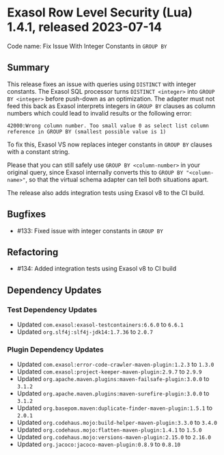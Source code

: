 # Exasol Row Level Security (Lua) 1.4.1, released 2023-07-14

Code name: Fix Issue With Integer Constants in `GROUP BY`

## Summary

This release fixes an issue with queries using `DISTINCT` with integer constants. The Exasol SQL processor turns `DISTINCT <integer>` into `GROUP BY <integer>` before push-down as an optimization. The adapter must not feed this back as Exasol interprets integers in `GROUP BY` clauses as column numbers which could lead to invalid results or the following error:

```
42000:Wrong column number. Too small value 0 as select list column reference in GROUP BY (smallest possible value is 1)
```

To fix this, Exasol VS now replaces integer constants in `GROUP BY` clauses with a constant string.

Please that you can still safely use `GROUP BY <column-number>` in your original query, since Exasol internally converts this to `GROUP BY "<column-name>"`, so that the virtual schema adapter can tell both situations apart.

The release also adds integration tests using Exasol v8 to the CI build.

## Bugfixes

* #133: Fixed issue with integer constants in `GROUP BY`

## Refactoring

* #134: Added integration tests using Exasol v8 to CI build

## Dependency Updates

### Test Dependency Updates

* Updated `com.exasol:exasol-testcontainers:6.6.0` to `6.6.1`
* Updated `org.slf4j:slf4j-jdk14:1.7.36` to `2.0.7`

### Plugin Dependency Updates

* Updated `com.exasol:error-code-crawler-maven-plugin:1.2.3` to `1.3.0`
* Updated `com.exasol:project-keeper-maven-plugin:2.9.7` to `2.9.9`
* Updated `org.apache.maven.plugins:maven-failsafe-plugin:3.0.0` to `3.1.2`
* Updated `org.apache.maven.plugins:maven-surefire-plugin:3.0.0` to `3.1.2`
* Updated `org.basepom.maven:duplicate-finder-maven-plugin:1.5.1` to `2.0.1`
* Updated `org.codehaus.mojo:build-helper-maven-plugin:3.3.0` to `3.4.0`
* Updated `org.codehaus.mojo:flatten-maven-plugin:1.4.1` to `1.5.0`
* Updated `org.codehaus.mojo:versions-maven-plugin:2.15.0` to `2.16.0`
* Updated `org.jacoco:jacoco-maven-plugin:0.8.9` to `0.8.10`
